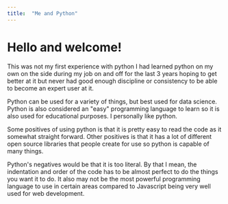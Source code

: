 ```yaml
---
title:  "Me and Python"
---
```


# Hello and welcome!

This was not my first experience with python I had learned python on my own on the side during my job on and off for the last 3 years hoping to get better at it but never had good enough discipline or consistency to be able to become an expert user at it. 

Python can be used for a variety of things, but best used for data science. Python is also considered an "easy" programming language to learn so it is also used for educational purposes. I personally like python.

Some positives of using python is that it is pretty easy to read the code as it somewhat straight forward. Other positives is that it has a lot of different open source libraries that people create for use so python is capable of many things.

Python's negatives would be that it is too literal. By that I mean, the indentation and order of the code has to be almost perfect to do the things you want it to do. It also may not be the most powerful programming language to use in certain areas compared to Javascript being very well used for web development.



